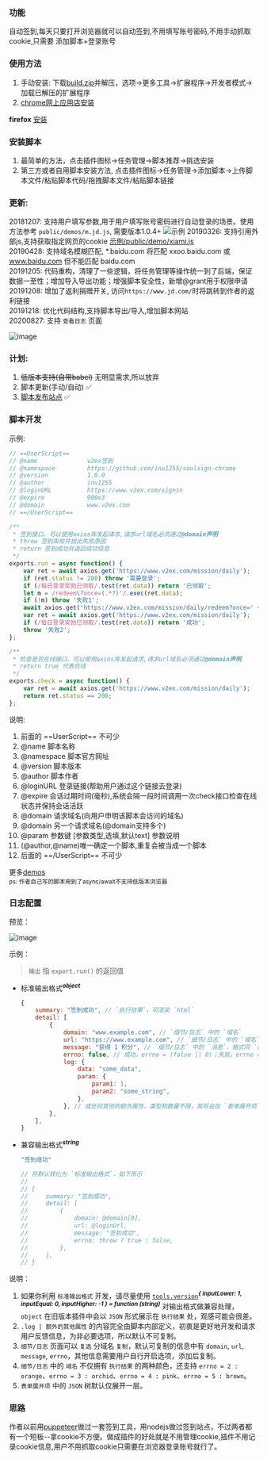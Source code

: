 ### 功能

自动签到,每天只要打开浏览器就可以自动签到,不用填写账号密码,不用手动抓取cookie,只需要 添加脚本+登录账号

### 使用方法

1. 手动安装: 下载[build.zip](https://github.com/inu1255/soulsign-chrome/blob/master/build.zip)并解压，选项->更多工具->扩展程序->开发者模式->加载已解压的扩展程序
2. [chrome网上应用店安装](https://chrome.google.com/webstore/detail/%E9%AD%82%E7%AD%BE/llbielhggjekmfjikgkcaloghnibafdl?hl=zh-CN)

**firefox** [安装](https://addons.mozilla.org/zh-CN/firefox/addon/%E9%AD%82%E7%AD%BE/)

### 安装脚本

1. 最简单的方法，点击插件图标->任务管理->脚本推荐->挑选安装
2. 第三方或者自用脚本安装方法, 点击插件图标->任务管理->添加脚本->上传脚本文件/粘贴脚本代码/拖拽脚本文件/粘贴脚本链接

### 更新:

20181207: 支持用户填写参数,用于用户填写账号密码进行自动登录的场景。使用方法参考 `public/demos/m.jd.js`, 需要版本1.0.4+
![示例](https://ww1.sinaimg.cn/large/bfdf4e9fly1fy2smvzik7j20tt0bbwgk)
20190326: 支持引用外部js,支持获取指定网页的cookie
[示例/public/demo/xiami.js](https://github.com/inu1255/soulsign-chrome/blob/master/public/demos/xiami.js)  
20190428: 支持域名模糊匹配, *.baidu.com 将匹配 xxoo.baidu.com 或 www.baidu.com 但不能匹配 baidu.com  
20191205: 代码重构，清理了一些逻辑，将任务管理等操作统一到了后端，保证数据一至性；增加导入导出功能；增强脚本安全性，新增@grant用于权限申请  
20191208: 增加了返利捐赠开关, 访问`https://www.jd.com/`时将跳转到作者的返利链接  
20191218: 优化代码结构,支持脚本导出/导入,增加脚本网站  
20200827: 支持 `查看日志` 页面

![image](https://user-images.githubusercontent.com/42897857/91413377-9a916f80-e87d-11ea-9109-20708287e39d.png)

### 计划:

1. ~~低版本支持(自带babel)~~ 无明显需求,所以放弃
1. 脚本更新(手动/自动) ✅
1. [脚本发布站点](https://soulsign.inu1255.cn) ✅

### 脚本开发

示例:
``` javascript
// ==UserScript==
// @name              v2ex签到
// @namespace         https://github.com/inu1255/soulsign-chrome
// @version           1.0.0
// @author            inu1255
// @loginURL          https://www.v2ex.com/signin
// @expire            900e3
// @domain            www.v2ex.com
// ==/UserScript==

/**
 * 签到接口，可以使用axios库发起请求,请求url域名必须通过@domain声明
 * throw 签到失败并抛出失败原因
 * return 签到成功并返回成功信息
 */
exports.run = async function() {
    var ret = await axios.get('https://www.v2ex.com/mission/daily');
    if (ret.status != 200) throw '需要登录';
    if (/每日登录奖励已领取/.test(ret.data)) return '已领取';
    let m = /redeem\?once=(.*?)'/.exec(ret.data);
    if (!m) throw '失败1';
    await axios.get('https://www.v2ex.com/mission/daily/redeem?once=' + m[1]);
    var ret = await axios.get('https://www.v2ex.com/mission/daily');
    if (/每日登录奖励已领取/.test(ret.data)) return '成功';
    throw '失败2';
};

/**
 * 检查是否在线接口，可以使用axios库发起请求,请求url域名必须通过@domain声明
 * return true 代表在线
 */
exports.check = async function() {
    var ret = await axios.get('https://www.v2ex.com/mission/daily');
    return ret.status == 200;
};
```

说明:
1. 前面的 ==UserScript== 不可少
1. @name              脚本名称  
1. @namespace         脚本官方网址
1. @version           脚本版本
1. @author            脚本作者
1. @loginURL          登录链接(帮助用户通过这个链接去登录)
1. @expire            会话过期时间(毫秒),系统会隔一段时间调用一次check接口检查在线状态并保持会话活跃
1. @domain            请求域名(向用户申明该脚本会访问的域名)
1. @domain            另一个请求域名(@domain支持多个)
1. @param             参数键 [参数类型,选填,默认text] 参数说明
1. (@author,@name)唯一确定一个脚本,重复会被当成一个脚本
1. 后面的 ==/UserScript== 不可少

更多[demos](https://github.com/inu1255/soulsign-chrome/tree/master/public/demos)  
<small>ps: 作者自己写的脚本用到了async/await不支持低版本浏览器</small>

### 日志配置

预览：

![image](https://user-images.githubusercontent.com/42897857/91413104-3bcbf600-e87d-11ea-99b7-1d3359ad1542.png)

示例：

> `输出` 指 `export.run()` 的返回值

- 标准输出格式<sup>***object***</sup>

  ```javascript
  {
      summary: "签到成功", // `执行结果`，可渲染 `html`
      detail: [
          {
              domain: "www.example.com", // `细节/日志` 中的 `域名`
              url: "https://www.example.com", // `细节/日志` 中的 `域名` 的跳转链接
              message: "获得 1 积分", // `细节/日志` 中的 `消息`，格式同 `执行结果`
              errno: false, // 成功，errno = (false || 0)；失败，errno = (true || !0)
              log: {
                  data: "some_data",
                  param: {
                      param1: 1,
                      param2: "some_string",
                  },
              }, // 或任何其他的额外属性，类型和数量不限，其将会在 `表单展开项` 中出现
          },
      ],
  }
  ```

- 兼容输出格式<sup>***string***</sup>

  ```javascript
  "签到成功"
  
  // 将默认转化为 `标准输出格式`，如下所示
  // 
  // {
  //     summary: "签到成功",
  //     detail: [
  //         {
  //             domain: @domain[0],
  //             url: @loginUrl,
  //             message: "签到成功",
  //             errno: throw ? true : false,
  //         },
  //     ],
  // }
  ```

说明：

1. 如果你利用 `标准输出格式` 开发，请尽量使用 [`tools.version`](https://soulsign.inu1255.cn/scripts/247)<sup>***{ inputLower: 1, inputEqual: 0, inputHigher: -1 } = function (string)***</sup> 对输出格式做兼容处理，`object` 在旧版本插件中会以 `JSON` 形式展示在 `执行结果` 处，观感可能会很差。
2. `.log | 额外的其他属性` 的内容完全由脚本内部定义，初衷是更好地开发和请求用户反馈信息，为非必要选项，所以默认不可复制。
3. `细节/日志` 页面可以 `复选` 分域名 `复制`，默认可复制的信息中有 `domain`, `url`, `message`, `errno`，其他信息需要用户自行开启选项，添加后复制。
4. `细节/日志` 中的 `域名` 不仅拥有 `执行结果` 的两种颜色，还支持 `errno = 2 : orange`、`errno = 3 : orchid`、`errno = 4 : pink`、`errno = 5 : brown`。
5. `表单展开项` 中的 `JSON` 树默认仅展开一层。

### 思路

作者以前用[puppeteer](https://github.com/GoogleChrome/puppeteer#readme)做过一套签到工具，用nodejs做过签到站点，不过两者都有一个短板--拿cookie不方便。做成插件的好处就是不用管理cookie,插件不用记录cookie信息,用户不用抓取cookie只需要在浏览器登录账号就行了。

